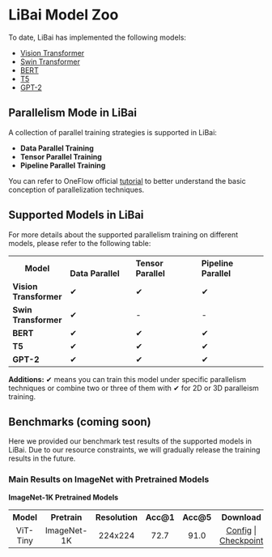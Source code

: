 # LiBai Model Zoo
To date, LiBai has implemented the following models:
- [Vision Transformer](https://arxiv.org/abs/2010.11929)
- [Swin Transformer](https://arxiv.org/abs/2103.14030)
- [BERT](https://arxiv.org/abs/1810.04805)
- [T5](https://arxiv.org/abs/1910.10683)
- [GPT-2](https://cdn.openai.com/better-language-models/language_models_are_unsupervised_multitask_learners.pdf)


## Parallelism Mode in LiBai
A collection of parallel training strategies is supported in LiBai:
- **Data Parallel Training**
- **Tensor Parallel Training**
- **Pipeline Parallel Training**

You can refer to OneFlow official [tutorial](https://docs.oneflow.org/en/master/parallelism/01_introduction.html) to better understand the basic conception of parallelization techniques.


## Supported Models in LiBai

For more details about the supported parallelism training on different models, please refer to the following table:

<table class="docutils">
  <tbody>
    <tr>
      <th width="80"> Model </th>
      <th valign="bottom" align="left" width="120">Data Parallel</th>
      <th valign="bottom" align="left" width="120">Tensor Parallel</th>
      <th valign="bottom" align="left" width="120">Pipeline Parallel</th>
    </tr>
    <tr>
      <td align="left"> <b> Vision Transformer </b> </td>
      <td align="left">&#10004;</td>
      <td align="left">&#10004;</td>
      <td align="left">&#10004;</td>
    </tr>
    <tr>
      <td align="left"> <b> Swin Transformer </b> </td>
      <td align="left">&#10004;</td>
      <td align="left">-</td>
      <td align="left">-</td>
    <tr>
      <td align="left"> <b> BERT </b> </td>
      <td align="left">&#10004;</td>
      <td align="left">&#10004;</td>
      <td align="left">&#10004;</td>
    </tr>
    <tr>
      <td align="left"> <b> T5 </b> </td>
      <td align="left">&#10004;</td>
      <td align="left">&#10004;</td>
      <td align="left">&#10004;</td>
    </tr>
    <tr>
      <td align="left"> <b> GPT-2 </b> </td>
      <td align="left">&#10004;</td>
      <td align="left">&#10004;</td>
      <td align="left">&#10004;</td>
    </tr>
    </tr>
  </tbody>
</table>

**Additions:**
&#10004; means you can train this model under specific parallelism techniques or combine two or three of them with &#10004; for 2D or 3D paralleism training.

## Benchmarks (coming soon)
Here we provided our benchmark test results of the supported models in LiBai. Due to our resource constraints, we will gradually release the training results in the future.

### Main Results on ImageNet with Pretrained Models

**ImageNet-1K Pretrained Models**
<table class="docutils">
  <tbody>
    <tr>
      <th width="80"> Model </th>
      <th valign="bottom" align="center" width="120">Pretrain</th>
      <th valign="bottom" align="center" width="120">Resolution</th>
      <th valign="bottom" align="center" width="120">Acc@1</th>
      <th valign="bottom" align="center" width="120">Acc@5</th>
      <th valign="bottom" align="center" width="120">Download</th>
    </tr>
    <tr>
      <td align="center"> ViT-Tiny </td>
      <td align="center"> ImageNet-1K </td>
      <td align="center"> 224x224 </td>
      <td align="center"> 72.7 </td>
      <td align="center"> 91.0 </td>
      <td align="center"> <a href="https://oneflow-public.oss-cn-beijing.aliyuncs.com/model_zoo/LiBai/ImageNet/vit_tiny_patch16_224/config.yaml">Config</a> | <a href="https://oneflow-public.oss-cn-beijing.aliyuncs.com/model_zoo/LiBai/ImageNet/vit_tiny_patch16_224/model_best.zip">Checkpoint</a> </td>
    </tr>
    </tr>
  </tbody>
</table>